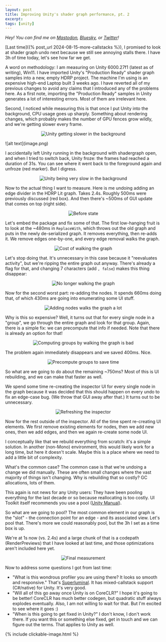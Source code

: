 ```yaml
---
layout: post
title: Improving Unity's shader graph performance, pt. 2
excerpt:
tags: [unity]
---
```


_Hey! You can find me on [Mastodon](https://mastodon.gamedev.place/@sschoener), [Bluesky](https://bsky.app/profile/sschoener.bsky.social), or [Twitter](https://twitter.com/s4schoener)!_

[Last time]({% post_url 2024-08-15-more-callstacks %}), I promised to look at shader graph undo next because we still see annoying stalls there. I have 3h of time today, let's see how far we get.

A word on methodology: I am measuring on Unity 6000.27f1 (latest as of writing), Win11. I have imported Unity's "Production Ready" shader graph samples into a new, empty HDRP project. The machine I'm using is an expensive high-end Laptop built 3 weeks ago. I have reverted all of my previous changes to avoid any claims that I introduced any of the problems here. As a first note, importing the "Production Ready" samples in Unity generates a lot of interesting errors. Most of them are irrelevant here.

Second, I noticed while measuring this is that once I put Unity into the background, CPU usage goes up sharply. Something about rendering changes, which probably makes the number of GPU fences grow wildly, and we're getting slower every frame.

<p align="middle">
  <img src="/img/2024-11-20-unity-shader-graph-perf-2/01-background.png" alt="Unity getting slower in the background" />
</p>
![alt text](image.png)

I accidentally left Unity running in the background with shadergraph open, and when I tried to switch back, Unity froze: the frames had reached a duration of 31s. You can see where it went back to the foreground again and unfroze (red marker). But I digress.

<p align="middle">
  <img src="/img/2024-11-20-unity-shader-graph-perf-2/02-long-background.png" alt="Unity being very slow in the background" />
</p>

Now to the actual thing I want to measure. Here is me undoing adding an edge divider in the HDRP Lit graph. Takes 2.4s. Roughly 500ms were previously discussed (red box). And then there's ~500ms of GUI update that comes on top (right side).

<p align="middle">
  <img src="/img/2024-11-20-unity-shader-graph-perf-2/03-before.png" alt="Before state" />
</p>

Let's embed the package and fix some of that. The first low-hanging fruit is to look at the ~480ms in `ReplaceWith`, which throws out the old graph and puts in the newly de-serialized graph. It removes everything, then re-adds it. We remove edges one-by-one, and every edge removal walks the graph.

<p align="middle">
  <img src="/img/2024-11-20-unity-shader-graph-perf-2/04-edge-walk.png" alt="Cost of walking the graph" />
</p>

Let's stop doing that. It's unnecessary in this case because it "reevaluates activity", but we're ripping the entire graph out anyway. There's already a flag for that, and changing 7 characters (add `, false`) makes this thing disappear:

<p align="middle">
  <img src="/img/2024-11-20-unity-shader-graph-perf-2/05-no-edge-walk.png" alt="No longer walking the graph" />
</p>

Now for the second worst part: re-adding the nodes. It spends 660ms doing that, of which 430ms are going into enumerating some UI stuff.

<p align="middle">
  <img src="/img/2024-11-20-unity-shader-graph-perf-2/06-add-nodes-groups.png" alt="Adding nodes walks the graph a lot" />
</p>

Why is this so expensive? Well, it turns out that for every single node in a "group", we go through the entire graph and look for that group. Again, there is a simple fix: we can precompute that info if needed. Note that there is already an option for that!

<p align="middle">
  <img src="/img/2024-11-20-unity-shader-graph-perf-2/07-precompute-groups.png" alt="Computing groups by walking the graph is bad" />
</p>

The problem again immediately disappears and we saved 400ms. Nice.

<p align="middle">
  <img src="/img/2024-11-20-unity-shader-graph-perf-2/08-precompute-groups-time-saved.png" alt="Precompute groups to save time" />
</p>

So what are we going to do about the remaining ~750ms? Most of this is UI rebuilding, and we can make that faster as well.

We spend some time re-creating the inspector UI for every single node in the graph because it was decided that this should happen on every undo to fix an edge-case bug. (We throw that GUI away after that.) It turns out to be unnecessary.

<p align="middle">
  <img src="/img/2024-11-20-unity-shader-graph-perf-2/09-refresh-inspector.png" alt="Refreshing the inspector" />
</p>

Now for the rest outside of the inspector. All of the time spent re-creating UI elements. We first remove existing elements for nodes, then we add new ones, then we add edges, and then we again re-create some node UI.

I conceptually like that we rebuild everything from scratch: it's a simple solution. In another (non-Mono) environment, this would likely work for a long time, but here it doesn't scale. Maybe this is a place where we need to add a little bit of complexity.

What's the common case? The common case is that we're undoing a change we did manually. These are often small changes where the vast majority of things isn't changing. Why is rebuilding that so costly? GC allocations, lots of them.

This again is not news for any Unity users: They have been pooling everything for the last decade or so because reallocating is too costly. UI Toolkit itself recommends you use a pool ([Unity Manual](https://docs.unity3d.com/6000.0/Documentation/Manual/UIE-best-practices-for-managing-elements.html)).

So what are we going to pool? The most common element in our graph is the "slot" - the connection point for an edge - and its associated view. Let's pool that. There's more we could reasonably pool, but the 3h I set as a time box is up.

We're at 1s now (vs. 2.4s) and a large chunk of that is a codepath (RenderPreviews) that I have looked at last time, and those optimizations aren't included here yet.
<p align="middle">
  <img src="/img/2024-11-20-unity-shader-graph-perf-2/10-final-measurement.png" alt="Final measurement" />
</p>

Now to address some questions I got from last time:

 * "What is this wondrous profiler you are using there? It looks so smooth and responsive." That's [Superluminal](https://superluminal.eu/). It has mixed-callstack support (C#/native) for Unity. It's very good.
 * "Will all of this go away once Unity is on CoreCLR?" I hope it's going to be better! CoreCLR has much better codegen, but quadratic stuff always explodes eventually. Also, I am not willing to wait for that. But I'm excited to see where it goes :)
 * "When is this going to get fixed in Unity?" I don't know, I don't work there. If you want this or something else fixed, get in touch and we can figure out the terms. That applies to Unity as well.

{% include clickable-image.html %}